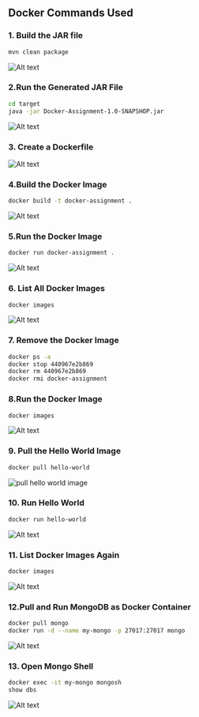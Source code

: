 ## Docker Commands Used

### 1. Build the JAR file
```bash
mvn clean package
```
![Alt text](screenshots/SS1.png)
### 2.Run the Generated JAR File
```bash
cd target
java -jar Docker-Assignment-1.0-SNAPSHOP.jar
```
![Alt text](screenshots/SS2.png)
### 3. Create a Dockerfile
![Alt text](screenshots/SS3.png)
### 4.Build the Docker Image
```bash
docker build -t docker-assignment .
```

![Alt text](screenshots/SS4.png)

### 5.Run the Docker Image
```bash
docker run docker-assignment .
```

![Alt text](screenshots/SS5.png)

### 6. List All Docker Images
```bash
docker images
```

![Alt text](screenshots/SS6.png)

### 7. Remove the Docker Image
```bash
docker ps -a
docker stop 440967e2b869
docker rm 440967e2b869
docker rmi docker-assignment
```

### 8.Run the Docker Image
```bash
docker images
```
![Alt text](screenshots/SS7.png)

### 9. Pull the Hello World Image
```bash
docker pull hello-world
```

![pull hello world image](screenshots/SS8.png)

### 10. Run Hello World
```bash
docker run hello-world
```

![Alt text](screenshots/SS10.png)

### 11. List Docker Images Again
```bash
docker images
```

![Alt text](screenshots/SS9.png)

### 12.Pull and Run MongoDB as Docker Container
```bash
docker pull mongo
docker run -d --name my-mongo -p 27017:27017 mongo
```

![Alt text](screenshots/SS12.png)

### 13. Open Mongo Shell
```bash
docker exec -it my-mongo mongosh
show dbs
```

![Alt text](screenshots/SS11.png)



